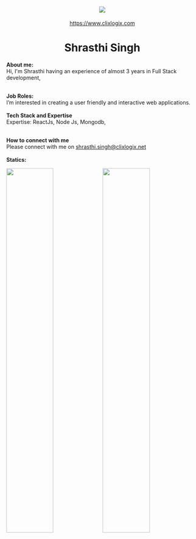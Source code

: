 <h1 align="center">
   <a>
    <img src="https://clixlogix.org/clixlogixlogo.jpeg"> </a>
</h1>
<p align="center">
    <a href="https://www.clixlogix.com/">
     https://www.clixlogix.com   
</a>
</p>
<h1 align="center">
  <b>Shrasthi Singh</b>
</h1>
<b> About me:</b>
</br>
Hi, I'm Shrasthi having an experience of almost 3 years in Full Stack development,
</br>
</br>

<b>Job Roles:</b>
<br>
I’m interested in creating a user friendly and interactive web applications.
</br>
</br>
<b>Tech Stack and Expertise</b></br>
Expertise: ReactJs, Node Js, Mongodb, 
</br>
</br>

<b>How to connect with me</b>
</br>
Please connect with me on  <a style="color: blue;" href="https://www.clixlogix.com/contact-us/">shrasthi.singh@clixlogix.net</a>
</br>
</br>
<b>Statics:</b>
<p align="left">
  <img width="49.5%" src="https://github-readme-stats.vercel.app/api?username=ShrashtiClix&show_icons=true&theme=gruvbox&hide_border=true" />
    <img width="49.5%" src="https://github-readme-streak-stats.herokuapp.com/?user=ShrashtiClix&theme=gruvbox&hide_border=true" />
</p>
<br>

